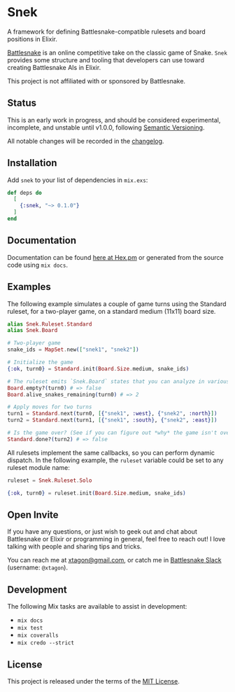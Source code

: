 # Snek

A framework for defining Battlesnake-compatible rulesets and board positions in
Elixir.

[Battlesnake][battlesnake] is an online competitive take on the classic game of
Snake. `Snek` provides some structure and tooling that developers can use
toward creating Battlesnake AIs in Elixir.

This project is not affiliated with or sponsored by Battlesnake.

## Status

This is an early work in progress, and should be considered experimental,
incomplete, and unstable until v1.0.0, following [Semantic Versioning][semver].

All notable changes will be recorded in the [changelog](CHANGELOG.md).

## Installation

Add `snek` to your list of dependencies in `mix.exs`:

```elixir
def deps do
  [
    {:snek, "~> 0.1.0"}
  ]
end
```

## Documentation

Documentation can be found [here at Hex.pm][hexdocs] or generated from the
source code using `mix docs`.

## Examples

The following example simulates a couple of game turns using the Standard
ruleset, for a two-player game, on a standard medium (11x11) board size.

```elixir
alias Snek.Ruleset.Standard
alias Snek.Board

# Two-player game
snake_ids = MapSet.new(["snek1", "snek2"])

# Initialize the game
{:ok, turn0} = Standard.init(Board.Size.medium, snake_ids)

# The ruleset emits `Snek.Board` states that you can analyze in various ways:
Board.empty?(turn0) # => false
Board.alive_snakes_remaining(turn0) # => 2

# Apply moves for two turns
turn1 = Standard.next(turn0, [{"snek1", :west}, {"snek2", :north}])
turn2 = Standard.next(turn1, [{"snek1", :south}, {"snek2", :east}])

# Is the game over? (See if you can figure out *why* the game isn't over!)
Standard.done?(turn2) # => false
```

All rulesets implement the same callbacks, so you can perform dynamic dispatch.
In the following example, the `ruleset` variable could be set to any ruleset
module name:

```elixir
ruleset = Snek.Ruleset.Solo

{:ok, turn0} = ruleset.init(Board.Size.medium, snake_ids)
```

## Open Invite

If you have any questions, or just wish to geek out and chat about Battlesnake
or Elixir or programming in general, feel free to reach out! I love talking
with people and sharing tips and tricks.

You can reach me at [xtagon@gmail.com](mailto:xtagon@gmail.com), or catch me in
[Battlesnake Slack][slack] (username: `@xtagon`).

## Development

The following Mix tasks are available to assist in development:

- `mix docs`
- `mix test`
- `mix coveralls`
- `mix credo --strict`

## License

This project is released under the terms of the [MIT License](LICENSE.txt).

[battlesnake]: https://play.battlesnake.com/
[slack]: https://battlesnake.slack.com/
[semver]: https://semver.org/
[hexdocs]: https://hexdocs.pm/snek/
